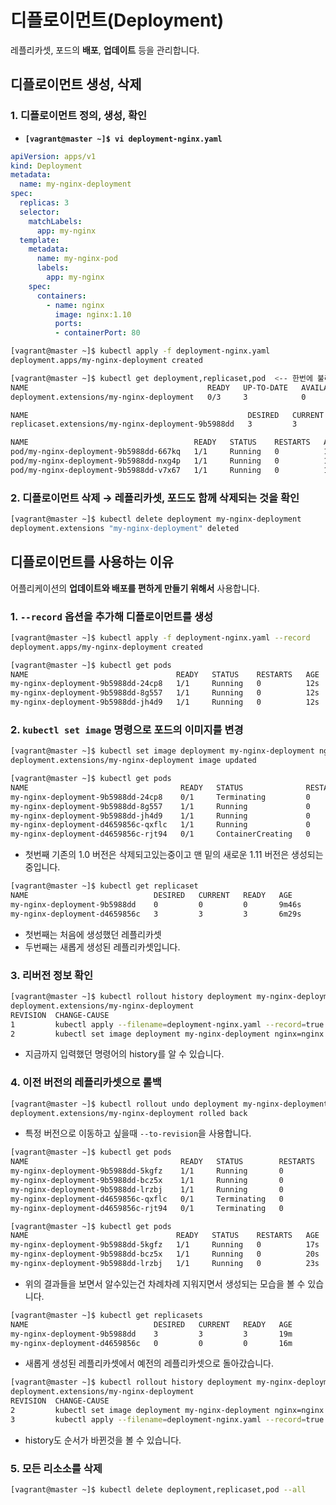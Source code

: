 # 디플로이먼트(Deployment)

레플리카셋, 포드의 **배포**, **업데이트** 등을 관리합니다.



## 디플로이먼트 생성, 삭제

### 1. 디플로이먼트 정의, 생성, 확인

- **`[vagrant@master ~]$ vi deployment-nginx.yaml`**

```yaml
apiVersion: apps/v1
kind: Deployment
metadata:
  name: my-nginx-deployment
spec:
  replicas: 3
  selector:
    matchLabels:
      app: my-nginx
  template:
    metadata:
      name: my-nginx-pod
      labels:
        app: my-nginx
    spec:
      containers:
        - name: nginx
          image: nginx:1.10
          ports:
          - containerPort: 80
```

```sh
[vagrant@master ~]$ kubectl apply -f deployment-nginx.yaml
deployment.apps/my-nginx-deployment created
```

```sh
[vagrant@master ~]$ kubectl get deployment,replicaset,pod  <-- 한번에 불러올 수도 있습니다.
NAME                                        READY   UP-TO-DATE   AVAILABLE   AGE
deployment.extensions/my-nginx-deployment   0/3     3            0           19s

NAME                                                 DESIRED   CURRENT   READY   AGE
replicaset.extensions/my-nginx-deployment-9b5988dd   3         3         0       19s

NAME                                     READY   STATUS    RESTARTS   AGE
pod/my-nginx-deployment-9b5988dd-667kq   1/1     Running   0          19s
pod/my-nginx-deployment-9b5988dd-nxg4p   1/1     Running   0          19s
pod/my-nginx-deployment-9b5988dd-v7x67   1/1     Running   0          19s
```



### 2. 디플로이먼트 삭제 → 레플리카셋, 포드도 함께 삭제되는 것을 확인

```sh
[vagrant@master ~]$ kubectl delete deployment my-nginx-deployment
deployment.extensions "my-nginx-deployment" deleted
```



## 디플로이먼트를 사용하는 이유

어플리케이션의 **업데이트와 배포를 편하게 만들기 위해서** 사용합니다.



### 1. `--record` 옵션을 추가해 디플로이먼트를 생성

```sh
[vagrant@master ~]$ kubectl apply -f deployment-nginx.yaml --record
deployment.apps/my-nginx-deployment created
```

```sh
[vagrant@master ~]$ kubectl get pods
NAME                                 READY   STATUS    RESTARTS   AGE
my-nginx-deployment-9b5988dd-24cp8   1/1     Running   0          12s
my-nginx-deployment-9b5988dd-8g557   1/1     Running   0          12s
my-nginx-deployment-9b5988dd-jh4d9   1/1     Running   0          12s
```



### 2. `kubectl set image` 명령으로 포드의 이미지를 변경

```sh
[vagrant@master ~]$ kubectl set image deployment my-nginx-deployment nginx=nginx:1.11 --record
deployment.extensions/my-nginx-deployment image updated
```

```sh
[vagrant@master ~]$ kubectl get pods
NAME                                  READY   STATUS              RESTARTS   AGE
my-nginx-deployment-9b5988dd-24cp8    0/1     Terminating         0          3m32s
my-nginx-deployment-9b5988dd-8g557    1/1     Running             0          3m32s
my-nginx-deployment-9b5988dd-jh4d9    1/1     Running             0          3m32s
my-nginx-deployment-d4659856c-qxflc   1/1     Running             0          16s
my-nginx-deployment-d4659856c-rjt94   0/1     ContainerCreating   0          5s	
```

- 첫번째 기존의 1.0 버전은 삭제되고있는중이고 맨 밑의 새로운 1.11 버전은 생성되는 중입니다.



```sh
[vagrant@master ~]$ kubectl get replicaset
NAME                            DESIRED   CURRENT   READY   AGE
my-nginx-deployment-9b5988dd    0         0         0       9m46s
my-nginx-deployment-d4659856c   3         3         3       6m29s
```

- 첫번째는 처음에 생성했던 레플리카셋
- 두번째는 새롭게 생성된 레플리카셋입니다.



### 3. 리버전 정보 확인

```sh
[vagrant@master ~]$ kubectl rollout history deployment my-nginx-deployment
deployment.extensions/my-nginx-deployment
REVISION  CHANGE-CAUSE
1         kubectl apply --filename=deployment-nginx.yaml --record=true
2         kubectl set image deployment my-nginx-deployment nginx=nginx:1.11 --record=true
```

- 지금까지 입력했던 명령어의 history를 알 수 있습니다.



### 4. 이전 버전의 레플리카셋으로 롤백

```sh
[vagrant@master ~]$ kubectl rollout undo deployment my-nginx-deployment --to-revision=1
deployment.extensions/my-nginx-deployment rolled back
```

- 특정 버전으로 이동하고 싶을때 `--to-revision`을 사용합니다.



```sh
[vagrant@master ~]$ kubectl get pods
NAME                                  READY   STATUS        RESTARTS   AGE
my-nginx-deployment-9b5988dd-5kgfz    1/1     Running       0          7s
my-nginx-deployment-9b5988dd-bcz5x    1/1     Running       0          10s
my-nginx-deployment-9b5988dd-lrzbj    1/1     Running       0          13s
my-nginx-deployment-d4659856c-qxflc   0/1     Terminating   0          14m
my-nginx-deployment-d4659856c-rjt94   0/1     Terminating   0          14m
```

```sh
[vagrant@master ~]$ kubectl get pods
NAME                                 READY   STATUS    RESTARTS   AGE
my-nginx-deployment-9b5988dd-5kgfz   1/1     Running   0          17s
my-nginx-deployment-9b5988dd-bcz5x   1/1     Running   0          20s
my-nginx-deployment-9b5988dd-lrzbj   1/1     Running   0          23s
```

- 위의 결과들을 보면서 알수있는건  차례차례 지워지면서 생성되는 모습을 볼 수 있습니다.



```sh
[vagrant@master ~]$ kubectl get replicasets
NAME                            DESIRED   CURRENT   READY   AGE
my-nginx-deployment-9b5988dd    3         3         3       19m
my-nginx-deployment-d4659856c   0         0         0       16m
```

- 새롭게 생성된 레플리카셋에서 예전의 레플리카셋으로 돌아갔습니다.



```sh
[vagrant@master ~]$ kubectl rollout history deployment my-nginx-deployment
deployment.extensions/my-nginx-deployment
REVISION  CHANGE-CAUSE
2         kubectl set image deployment my-nginx-deployment nginx=nginx:1.11 --record=true
3         kubectl apply --filename=deployment-nginx.yaml --record=true
```

- history도 순서가 바뀐것을 볼 수 있습니다.



### 5. 모든 리소소를 삭제

```sh
[vagrant@master ~]$ kubectl delete deployment,replicaset,pod --all
```